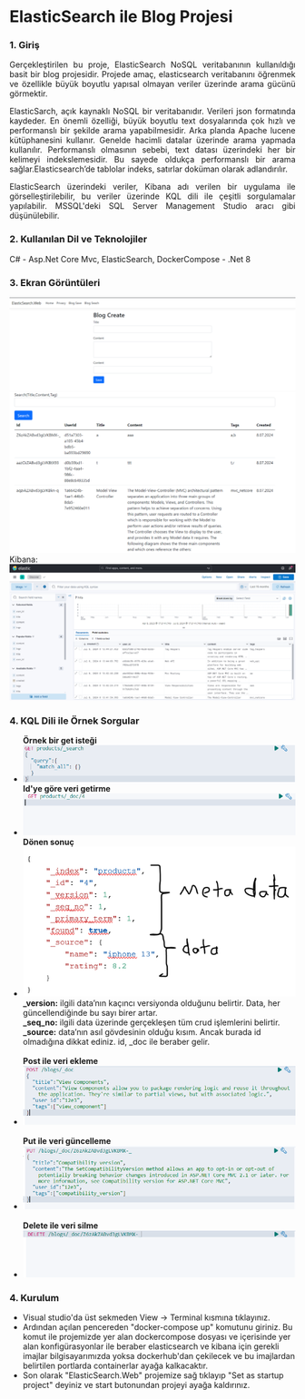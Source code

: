 <h1>ElasticSearch ile Blog Projesi</h1>
<h3>1. Giriş</h3>
<p align="justify">
Gerçekleştirilen bu proje, ElasticSearch NoSQL veritabanının kullanıldığı basit bir blog projesidir. Projede amaç, elasticsearch veritabanını öğrenmek ve özellikle büyük boyutlu yapısal olmayan veriler üzerinde arama gücünü görmektir.
</p>
<p align="justify">
ElasticSarch, açık kaynaklı NoSQL bir veritabanıdır. Verileri json formatında kaydeder. En önemli özelliği, büyük boyutlu text dosyalarında çok hızlı ve performanslı bir şekilde arama yapabilmesidir. Arka planda Apache lucene kütüphanesini kullanır. Genelde hacimli datalar üzerinde arama yapmada kullanılır. Performanslı olmasının sebebi, text datası üzerindeki her bir kelimeyi indekslemesidir. Bu sayede oldukça performanslı bir arama sağlar.Elasticsearch’de tablolar indeks, satırlar doküman olarak adlandırılır.
</p>
<p align="justify">ElasticSearch üzerindeki veriler, Kibana adı verilen bir uygulama ile görselleştirilebilir, bu veriler üzerinde KQL dili ile çeşitli sorgulamalar yapılabilir. MSSQL'deki SQL Server Management Studio aracı gibi düşünülebilir.</p>

<h3>2. Kullanılan Dil ve Teknolojiler</h3>
C# - Asp.Net Core Mvc, ElasticSearch, DockerCompose - .Net 8

<h3>3. Ekran Görüntüleri</h3>
<img src="ElasticSearch.Web/wwwroot/images/screenshot1.PNG">
<img src="ElasticSearch.Web/wwwroot/images/screenshot2.PNG">
Kibana:
<img src="ElasticSearch.Web/wwwroot/images/screenshot3.PNG">
<h3>4. KQL Dili ile Örnek Sorgular</h3>
<ul>
<b>Örnek bir get isteği</b>
<li>
<img src="ElasticSearch.Web/wwwroot/images/screenshot4.PNG">
</li>
<b>Id'ye göre veri getirme</b>
<li>
<img src="ElasticSearch.Web/wwwroot/images/screenshot6.PNG">
</li>
<b>Dönen sonuç</b>
<li>
<img src="ElasticSearch.Web/wwwroot/images/screenshot5.2.PNG"><br>
<b>_version:</b> ilgili data’nın kaçıncı versiyonda olduğunu belirtir. Data, her güncellendiğinde bu sayı birer artar.<br>
<b>_seq_no:</b> ilgili data üzerinde gerçekleşen tüm crud işlemlerini belirtir.<br>
<b>_source:</b> data’nın asıl gövdesinin olduğu kısım. Ancak burada id olmadığına dikkat ediniz. id, _doc ile beraber gelir.
</li>
<br>
<b>Post ile veri ekleme</b>
<li>
<img src="ElasticSearch.Web/wwwroot/images/screenshot7.PNG">
</li>
<br>
<b>Put ile veri güncelleme</b>
<li>
<img src="ElasticSearch.Web/wwwroot/images/screenshot8.PNG">
</li>
<br>
<b>Delete ile veri silme</b>
<li>
<img src="ElasticSearch.Web/wwwroot/images/screenshot9.PNG">
</li>
</ul>

<h3>4. Kurulum</h3>
<ul>
<li>
    Visual studio'da üst sekmeden View -> Terminal kısmına tıklayınız.
</li>
<li>
    Ardından açılan pencereden "docker-compose up" komutunu giriniz. Bu komut ile projemizde yer alan dockercompose dosyası ve içerisinde yer alan konfigürasyonlar ile beraber elasticsearch ve kibana için gerekli imajlar bilgisayarımızda yoksa dockerhub'dan çekilecek ve bu imajlardan belirtilen portlarda containerlar ayağa kalkacaktır.
</li>
<li>
    Son olarak "ElasticSearch.Web" projemize sağ tıklayıp "Set as startup project" deyiniz ve start butonundan projeyi ayağa kaldırınız.
</li>
</ul>
